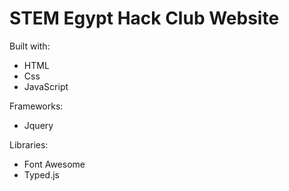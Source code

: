 # STEM Egypt Hack Club Website

Built with:
- HTML
- Css
- JavaScript

Frameworks:
- Jquery

Libraries:
- Font Awesome
- Typed.js
